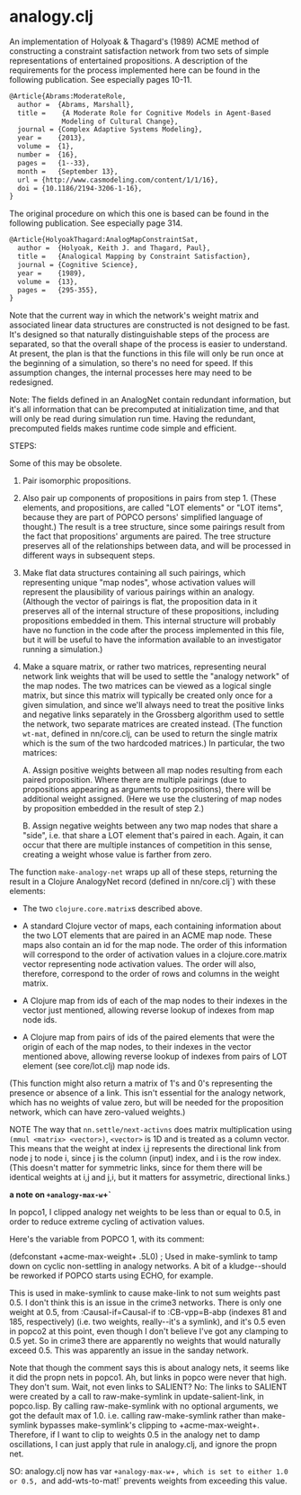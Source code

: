 analogy.clj
=======

An implementation of Holyoak & Thagard's (1989) ACME method
of constructing a constraint satisfaction network from two sets
of simple representations of entertained propositions.
A description of the requirements for the process implemented
here can be found in the following publication.  See especially
pages 10-11.

```latex
@Article{Abrams:ModerateRole,
  author =	{Abrams, Marshall},
  title =    {A Moderate Role for Cognitive Models in Agent-Based
             Modeling of Cultural Change},
  journal =	{Complex Adaptive Systems Modeling},
  year =	{2013},
  volume =	{1},
  number =	{16},
  pages =	{1--33},
  month =	{September 13},
  url =	{http://www.casmodeling.com/content/1/1/16},
  doi =	{10.1186/2194-3206-1-16},
}
```

The original procedure on which this one is based can be found in
the following publication.  See especially page 314.

```latex
@Article{HolyoakThagard:AnalogMapConstraintSat,
  author =	{Holyoak, Keith J. and Thagard, Paul},
  title =	{Analogical Mapping by Constraint Satisfaction},
  journal =	{Cognitive Science},
  year =	{1989},
  volume =	{13},
  pages =	{295-355},
}
```

Note that the current way in which the network's weight matrix and 
associated linear data structures are constructed is not designed
to be fast.  It's designed so that naturally distinguishable steps
of the process are separated, so that the overall shape of the
process is easier to understand.  At present, the plan is that
the functions in this file will only be run once at the beginning
of a simulation, so there's no need for speed.  If this assumption
changes, the internal processes here may need to be redesigned.

Note: The fields defined in an AnalogNet contain redundant information,
but it's all information that can be precomputed at initialization time,
and that will only be read during simulation run time.  Having the
redundant, precomputed fields makes runtime code simple and efficient.

STEPS:

Some of this may be obsolete.

1. Pair isomorphic propositions.

2. Also pair up components of propositions in pairs from step 1.
   (These elements, and propositions, are called "LOT elements"
   or "LOT items", because they are part of POPCO persons'
   simplified language of thought.)
   The result is a tree structure, since some pairings result from
   the fact that propositions' arguments are paired.  The tree
   structure preserves all of the relationships between data, and
   will be processed in different ways in subsequent steps.

3. Make flat data structures containing all such pairings, which 
   representing unique "map nodes", whose activation values will 
   represent the plausibility of various pairings within an analogy.
   (Although the vector of pairings is flat, the proposition data
   in it preserves all of the internal structure of these
   propositions, including propositions embedded in them.  This
   internal structure will probably have no function in the code
   after the process implemented in this file, but it will be
   useful to have the information available to an investigator
   running a simulation.)

4. Make a square matrix, or rather two matrices, representing neural
   network link weights that will be used to settle the "analogy
   network" of the map nodes.  The two matrices can be viewed as a
   logical single matrix, but since this matrix will typically be
   created only once for a given simulation, and since we'll always 
   need to treat the positive links and negative links separately
   in the Grossberg algorithm used to settle the network, two separate
   matrices are created instead.  (The function `wt-mat`, defined in
   nn/core.clj, can be used to return the single matrix which is the sum
   of the two hardcoded matrices.)  In particular, the two matrices:

    A. Assign positive weights between all map nodes resulting from
       each paired proposition.  Where there are multiple pairings
       (due to propositions appearing as arguments to propositions),
       there will be additional weight assigned.  (Here we use the
       clustering of map nodes by proposition embedded in the result of 
       step 2.)
    
    B. Assign negative weights between any two map nodes that share
       a "side", i.e. that share a LOT element that's paired in each.  Again,
       it can occur that there are multiple instances of competition in
       this sense, creating a weight whose value is farther from zero.

The function `make-analogy-net` wraps up all of these steps, returning
the result in a Clojure AnalogyNet record (defined in nn/core.clj`) with 
these elements: 

* The two `clojure.core.matrix`s described above.

* A standard Clojure vector of maps, each containing information about
  the two LOT elements that are paired in an ACME map node.  These maps
  also contain an id for the map node.  The order of this information
  will correspond to the order of activation values in a
  clojure.core.matrix vector representing node activation values.  The
  order will also, therefore, correspond to the order of rows and
  columns in the weight matrix.

* A Clojure map from ids of each of the map nodes to their indexes in
  the vector just mentioned, allowing reverse lookup of indexes from
  map node ids.

* A Clojure map from pairs of ids of the paired elements that were the
  origin of each of the map nodes, to their indexes in the vector 
  mentioned above, allowing reverse lookup of indexes from pairs of 
  LOT element (see core/lot.clj) map node ids.

(This function might also return a matrix of 1's and 0's representing
the presence or absence of a link.  This isn't essential for the analogy
network, which has no weights of value zero, but will be needed for
the proposition network, which can have zero-valued weights.)


NOTE The way that `nn.settle/next-activns` does matrix multiplication
using `(mmul <matrix> <vector>)`, `<vector>` is 1D and is treated as a
column vector.  This means that the weight at index i,j represents the
directional link from node j to node i, since j is the column (input)
index, and i is the row index.  (This doesn't matter for symmetric
links, since for them there will be identical weights at i,j and j,i,
but it matters for assymetric, directional links.)

**a note on `+analogy-max-w`+`**

In popco1, I clipped analogy net weights to be less than or equal to 0.5, in order to reduce extreme cycling of activation values.

Here's the variable from POPCO 1, with its comment:

(defconstant +acme-max-weight+ .5L0) ; Used in make-symlink to tamp down on cyclic non-settling in analogy networks.  A bit of a kludge--should be reworked if POPCO starts using ECHO, for example.

This is used in make-symlink to cause make-link to not sum weights past 0.5.
I don't think this is an issue in the crime3 networks.  There is only one weight at 0.5,
from :Causal-if=Causal-if to :CB-vpp=B-abp (indexes 81 and 185, respectively)
(i.e. two weights, really--it's a symlink),
and it's 0.5 even in popco2 at this point, even though I don't believe I've got any
clamping to 0.5 yet.  So in crime3 there are apparently no weights that would naturally
exceed 0.5.  This was apparently an issue in the sanday network.

Note that though the comment says this is about analogy nets, it seems like it did 
the propn nets in popco1.  Ah, but links in popco were never that high.  They
don't sum.  Wait, not even links to SALIENT?  No: The links to SALIENT were
created by a call to raw-make-symlink in update-salient-link, in popco.lisp.
By calling raw-make-symlink with no optional arguments, we got the default
max of 1.0.  i.e. calling raw-make-symlink rather than make-symlink bypasses
make-symlink's clipping to +acme-max-weight+.  Therefore, if I want to clip
to weights 0.5 in the analogy net to damp oscillations, I can just apply
that rule in analogy.clj, and ignore the propn net.

SO: analogy.clj now has var `+analogy-max-w`+`, which is set to either 1.0
or 0.5, `and add-wts-to-mat!` prevents weights from exceeding this value.
